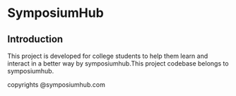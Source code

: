 # SymposiumHub

## Introduction
This project is developed for  college students to help them learn and interact in a better way by symposiumhub.This project codebase belongs to 
symposiumhub.

copyrights @symposiumhub.com





